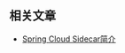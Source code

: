 ## 相关文章

+ [Spring Cloud Sidecar简介](http://tu-yucheng.github.io/springcloud/2023/05/13/spring-cloud-sidecar-intro.html)